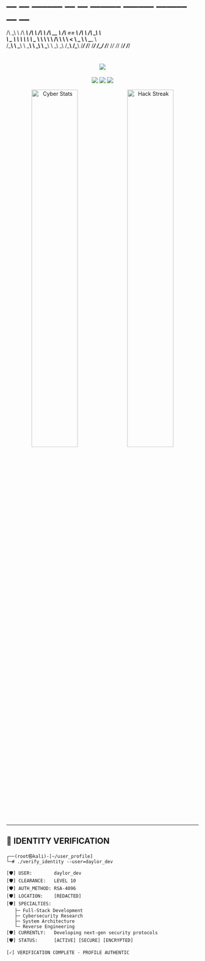 #  __  __     ______     __         __     ______     ______     ______     __  __    
/\ \_\ \   /\  ___\   /\ \       /\ \   /\  __ \   /\  == \   /\  ___\   /\ \_\ \   
\ \____ \  \ \  __\   \ \ \____  \ \ \  \ \ \/\ \  \ \  __<   \ \___  \  \ \____ \  
 \/\_____\  \ \_____\  \ \_____\  \ \_\  \ \_____\  \ \_\ \_\  \/\_____\  \/\_____\ 
  \/_____/   \/_____/   \/_____/   \/_/   \/_____/   \/_/ /_/   \/_____/   \/_____/ 

<h1 align="center">
  <img src="https://readme-typing-svg.herokuapp.com?font=Fira+Code&size=25&duration=3000&pause=1000&color=00FF00&center=true&vCenter=true&width=500&height=50&lines=%5B%2B%5D+WELCOME+TO+MY+DIGITAL+REALM+%5B%2B%5D;%5B%2B%5D+INITIALIZING+SYSTEMS+...;%5B%2B%5D+BYPASSING+SECURITY+...;%5B%2B%5D+ACCESS+GRANTED+%5BROOT%5D">
</h1>

<p align="center">
  <img src="https://komarev.com/ghpvc/?username=daylor-dev&label=SYSTEM+INTRUSIONS&color=00ff00&style=flat-square">
  <img src="https://img.shields.io/badge/ALERT_STATUS-CODE_RED-informational?style=flat-square&color=00FF00">
  <img src="https://img.shields.io/badge/ENCRYPTION-ACTIVE-informational?style=flat-square&color=00FF00">
</p>

<div align="center">
  <img src="https://github-readme-stats.vercel.app/api?username=daylor-dev&show_icons=true&theme=dark&bg_color=000000&title_color=00FF00&text_color=FFFFFF&icon_color=00FF00&hide_border=true&include_all_commits=true" alt="Cyber Stats" width="49%"/>
  <img src="https://github-readme-streak-stats.herokuapp.com/?user=daylor-dev&theme=dark&background=000000&ring=00FF00&fire=00FF00&currStreakLabel=00FF00&hide_border=true" alt="Hack Streak" width="49%"/>
</div>

---

## 🔐 IDENTITY VERIFICATION

```terminal
┌──(root㉿kali)-[~/user_profile]
└─# ./verify_identity --user=daylor_dev

[🛡️] USER:        daylor_dev
[🛡️] CLEARANCE:   LEVEL 10
[🛡️] AUTH_METHOD: RSA-4096
[🛡️] LOCATION:    [REDACTED]
[🛡️] SPECIALTIES:
   ├─ Full-Stack Development
   ├─ Cybersecurity Research
   ├─ System Architecture
   └─ Reverse Engineering
[🛡️] CURRENTLY:   Developing next-gen security protocols
[🛡️] STATUS:      [ACTIVE] [SECURE] [ENCRYPTED]

[✓] VERIFICATION COMPLETE - PROFILE AUTHENTIC
